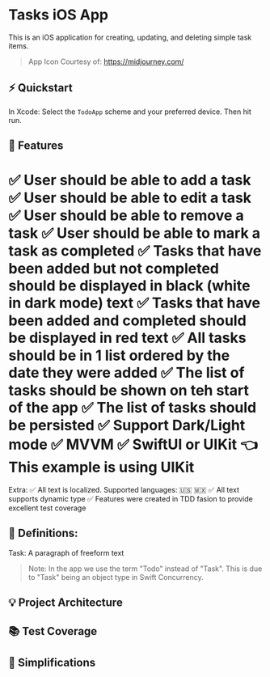 # Tasks iOS App
This is an iOS application for creating, updating, and deleting simple task items.
> App Icon Courtesy of: https://midjourney.com/

## ⚡️ Quickstart
In Xcode: Select the `TodoApp` scheme and your preferred device. Then hit run.

## 🎯 Features
✅ User should be able to add a task
✅ User should be able to edit a task
✅ User should be able to remove a task
✅ User should be able to mark a task as completed
✅ Tasks that have been added but not completed should be displayed in black (white in dark mode) text
✅ Tasks that have been added and completed should be displayed in red text
✅ All tasks should be in 1 list ordered by the date they were added
✅ The list of tasks should be shown on teh start of the app
✅ The list of tasks should be persisted
✅ Support Dark/Light mode
✅ MVVM
✅ SwiftUI or UIKit 👈 This example is using UIKit
===
Extra:
✅ All text is localized. Supported languages: 🇺🇸 🇲🇽
✅ All text supports dynamic type
✅ Features were created in TDD fasion to provide excellent test coverage

## 📖 Definitions:
Task: A paragraph of freeform text
> Note: In the app we use the term "Todo" instead of "Task". This is due to "Task" being an object type in Swift Concurrency.

## 💡 Project Architecture

## 📚 Test Coverage

## 👀 Simplifications
